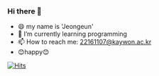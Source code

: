 ### Hi there 👋

- 😄 my name is 'Jeongeun'
- 🌱 I’m currently learning programming
- 📫 How to reach me: 22161107@kaywon.ac.kr
- 😊happy😊

[![Hits](https://hits.seeyoufarm.com/api/count/incr/badge.svg?url=https%3A%2F%2Fgithub.com%2Fjangjeongeun&count_bg=%2379C83D&title_bg=%23555555&icon=&icon_color=%23E7E7E7&title=hits&edge_flat=false)](https://hits.seeyoufarm.com)
